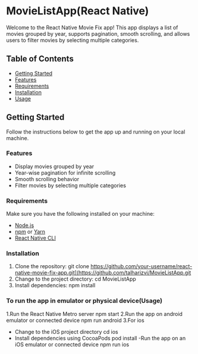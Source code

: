  
# MovieListApp(React Native)

Welcome to the React Native Movie Fix app! This app displays a list of movies grouped by year, supports pagination, smooth scrolling, and allows users to filter movies by selecting multiple categories.

## Table of Contents
- [Getting Started](#getting-started)
- [Features](#features)
- [Requirements](#requirements)
- [Installation](#installation)
- [Usage](#usage)

## Getting Started

Follow the instructions below to get the app up and running on your local machine.

### Features

- Display movies grouped by year
- Year-wise pagination for infinite scrolling
- Smooth scrolling behavior
- Filter movies by selecting multiple categories

### Requirements

Make sure you have the following installed on your machine:

- [Node.js](https://nodejs.org/)
- [npm](https://www.npmjs.com/) or [Yarn](https://yarnpkg.com/)
- [React Native CLI](https://reactnative.dev/docs/environment-setup)

### Installation

1. Clone the repository:
   git clone https://github.com/your-username/react-native-movie-fix-app.git](https://github.com/talharizvi/MovieListApp.git
2. Change to the project directory:
   cd MovieListApp
3. Install dependencies:
    npm install

### To run the app in emulator or physical device(Usage)

1.Run the React Native Metro server
  npm start
2.Run the app on android emulator or connected device
  npm run android
3.For ios
  - Change to the iOS project directory
    cd ios
  - Install dependencies using CocoaPods
    pod install
  -Run the app on an iOS emulator or connected device
    npm run ios
  
